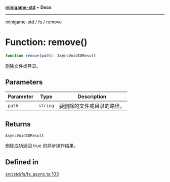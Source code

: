 [**minigame-std**](../../../README.md) • **Docs**

***

[minigame-std](../../../README.md) / [fs](../README.md) / remove

# Function: remove()

```ts
function remove(path): AsyncVoidIOResult
```

删除文件或目录。

## Parameters

| Parameter | Type | Description |
| ------ | ------ | ------ |
| `path` | `string` | 要删除的文件或目录的路径。 |

## Returns

`AsyncVoidIOResult`

删除成功返回 true 的异步操作结果。

## Defined in

[src/std/fs/fs\_async.ts:103](https://github.com/JiangJie/minigame-std/blob/d842b492eda479274cfeb38a06f4c4255b5493bc/src/std/fs/fs_async.ts#L103)
